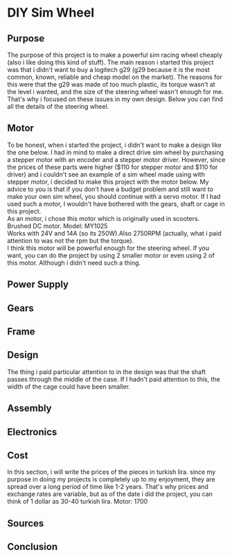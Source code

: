 # DIY Sim Wheel
## Purpose
The purpose of this project is to make a powerful sim racing wheel cheaply (also i like doing this kind of stuff). The main reason i started this project was that i didn't want to buy a logitech g29 (g29 because it is the most common, known, reliable and cheap model on the market). The reasons for this were that the g29 was made of too much plastic, its torque wasn't at the level i wanted, and the size of the steering wheel wasn't enough for me. That's why i focused on these issues in my own design. Below you can find all the details of the steering wheel.
## Motor
To be honest, when i started the project, i didn't want to make a design like the one below. I had in mind to make a direct drive sim wheel by purchasing a stepper motor with an encoder and a stepper motor driver. However, since the prices of these parts were higher ($110 for stepper motor and $110 for driver) and i couldn't see an example of a sim wheel made using with stepper motor, i decided to make this project with the motor below. My advice to you is that if you don't have a budget problem and still want to make your own sim wheel, you should continue with a servo motor. If I had used such a motor, I wouldn't have bothered with the gears, shaft or cage in this project.  
As an motor, i chose this motor which is originally used in scooters.  
Brushed DC motor. Model: MY1025  
Works with 24V and 14A (so its 250W).Also 2750RPM (actually, what i paid attention to was not the rpm but the torque).  
I think this motor will be powerful enough for the steering wheel. If you want, you can do the project by using 2 smaller motor or even using 2 of this motor. Although i didn't need such a thing.
## Power Supply

## Gears

## Frame

## Design
The thing i paid particular attention to in the design was that the shaft passes through the middle of the case. If I hadn't paid attention to this, the width of the cage could have been smaller.
## Assembly

## Electronics

## Cost
In this section, i will write the prices of the pieces in turkish lira. since my purpose in doing my projects is completely up to my enjoyment, they are spread over a long period of time like 1-2 years. That's why prices and exchange rates are variable, but as of the date i did the project, you can think of 1 dollar as 30-40 turkish lira.
Motor: 1700
## Sources

## Conclusion
